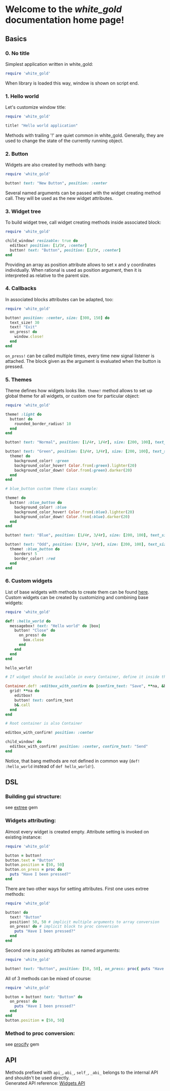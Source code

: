 Welcome to the _white_gold_ documentation home page!
===

Basics
---

### 0. No title
Simplest application written in white_gold:
```RUBY
require 'white_gold'
```
When library is loaded this way, window is shown on script end.

### 1. Hello world
Let's customize window title:
```RUBY
require 'white_gold'

title! "Hello world application"
```
Methods with trailing '!' are quiet common in white_gold. Generally, they are used to change the state of the currently running object.

### 2. Button
Widgets are also created by methods with bang:
```RUBY
require 'white_gold'

button! text: "New Button", position: :center
```
Several named arguments can be passed with the widget creating method call. They will be used as the new widget attributes.

### 3. Widget tree
To build widget tree, call widget creating methods inside associated block:
```RUBY
require 'white_gold'

child_window! resizable: true do
  editbox! position: [1/3r, :center]
  button! text: "Button", position: [2/3r, :center]
end
```
Providing an array as position attribute allows to set x and y coordinates individually. 
When rational is used as position argument, then it is interpreted as relative to the parent size.

### 4. Callbacks
In associated blocks attributes can be adapted, too:
```RUBY
require 'white_gold'

button! position: :center, size: [300, 150] do
  text_size! 30
  text! "Exit"
  on_press! do
    window.close!
  end
end
```
`on_press!` can be called multiple times, every time new signal listener is attached. The block given as the argument is evaluated when the button is pressed.

### 5. Themes
Theme defines how widgets looks like. `theme!` method allows to set up global theme for all widgets, or custom one for particular object:
```RUBY
require 'white_gold'

theme! :light do
  button! do
    rounded_border_radius! 10
  end
end

button! text: "Normal", position: [1/4r, 1/4r], size: [200, 100], text_size: 30

button! text: "Green", position: [3/4r, 1/4r], size: [200, 100], text_size: 30 do
  theme! do
    background_color! :green
    background_color_hover! Color.from(:green).lighter(20)
    background_color_down! Color.from(:green).darker(20)
  end
end

# blue_button custom theme class example:

theme! do
  button! :blue_button do
    background_color! :blue
    background_color_hover! Color.from(:blue).lighter(20)
    background_color_down! Color.from(:blue).darker(20)
  end
end

button! text: "Blue", position: [1/4r, 3/4r], size: [200, 100], text_size: 30, theme: :blue_button

button! text: "Odd", position: [3/4r, 3/4r], size: [200, 100], text_size: 30 do
  theme! :blue_button do
    borders! 5
    border_color! :red
  end
end
```

### 6. Custom widgets
List of base widgets with methods to create them can be found [here](./api). 
Custom widgets can be created by customizing and combining base widgets:
```RUBY
require 'white_gold'

def! :hello_world do
  messagebox! text: "Hello world" do |box|
    button! "Close" do
      on_press! do
        box.close
      end
    end
  end
end

hello_world!

# If widget should be available in every Container, define it inside the Container class

Container.def! :editbox_with_confirm do |confirm_text: "Save", **na, &b|
  grid! **na do
    editbox!
    button! text: confirm_text
    b&.call
  end
end

# Root container is also Container

editbox_with_confirm! position: :center

child_window! do
  editbox_with_confirm! position: :center, confirm_text: "Send"
end
```
Notice, that bang methods are not defined in common way (`def! :hello_world` instead of `def hello_world!`).

DSL
---

### Building gui structure:<br>

see [extree](https://github.com/lpogic/extree) gem

### Widgets attributing:<br>

Almost every widget is created empty. Attribute setting is invoked on existing instance:

```RUBY
require 'white_gold'

button = button!
button.text = "Button"
button.position = [50, 50]
button.on_press = proc do
  puts "Have I been pressed?"
end
```

There are two other ways for setting attributes. First one uses extree methods:

```RUBY
require 'white_gold'

button! do
  text! "Button"
  position! 50, 50 # implicit multiple arguments to array conversion
  on_press! do # implicit block to proc conversion
    puts "Have I been pressed?"
  end
end
```

Second one is passing attributes as named arguments:

```RUBY
require 'white_gold'

button! text: "Button", position: [50, 50], on_press: proc{ puts "Have I been pressed?" }
```

All of 3 methods can be mixed of course:

```RUBY
require 'white_gold'

button = button! text: "Button" do
  on_press! do
    puts "Have I been pressed?"
  end
end
button.position = [50, 50]

```

### Method to proc conversion:<br>

see [procify](https://github.com/lpogic/procify) gem

API
---

Methods prefixed with `api_`, `abi_`, `self_`, `_abi_` belongs to the internal API and shouldn't be used directly.<br>
Generated API reference: [Widgets API](./api)
